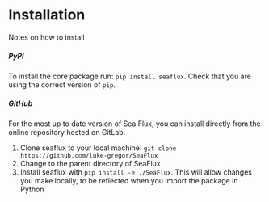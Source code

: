 Installation
============

Notes on how to install


##### PyPI
To install the core package run: `pip install seaflux`.
Check that you are using the correct version of `pip`.

##### GitHub
For the most up to date version of Sea Flux, you can install directly from the online repository hosted on GitLab.

1. Clone seaflux to your local machine: `git clone https://github.com/luke-gregor/SeaFlux`
2. Change to the parent directory of SeaFlux
3. Install seaflux with `pip install -e ./SeaFlux`. This will allow changes you make locally, to be reflected when you import the package in Python
